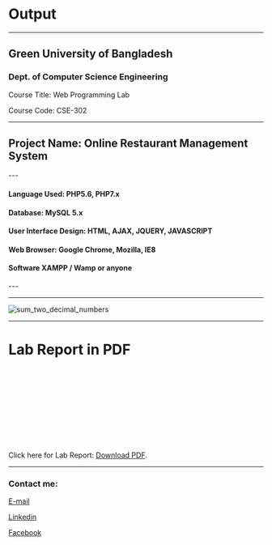 
# Output


---
<h2>Green University of Bangladesh </h2>

<h3>Dept. of Computer Science Engineering</h3>

<p>Course Title: Web Programming Lab</p>
<p>Course Code: CSE-302</p>

---

 <h2>Project Name: Online Restaurant Management System</h2>
---

 <h4>Language Used: PHP5.6,  PHP7.x</h4>

 <h4>Database: MySQL 5.x</h4>

 <h4>User Interface Design: HTML, AJAX, JQUERY, JAVASCRIPT</h4>

 <h4>Web Browser: Google Chrome, Mozilla, IE8</h4>

 <h4>Software   XAMPP / Wamp or anyone</h4>
---

 
---



<img src="sum_two_decimal_numbers.JPG"
     alt="sum_two_decimal_numbers"/>

---










<h1 id="test-title">Lab Report in PDF</h1>

<object data="loremipsum.pdf#page=2" type="application/pdf" width="700px" height="700px">
    <embed src="loremipsum.pdf#page=2">
        <p>Click here for Lab Report: <a href="Lab_Report.pdf">Download PDF</a>.</p>
    </embed>
</object>

---









<!-- all link is here -->


### Contact me:

[E-mail](tanvirpoly@gmail.com)

[Linkedin]( https://www.linkedin.com/in/tanvirx/)

[Facebook]( https://www.facebook.com/tanvirfbid)

